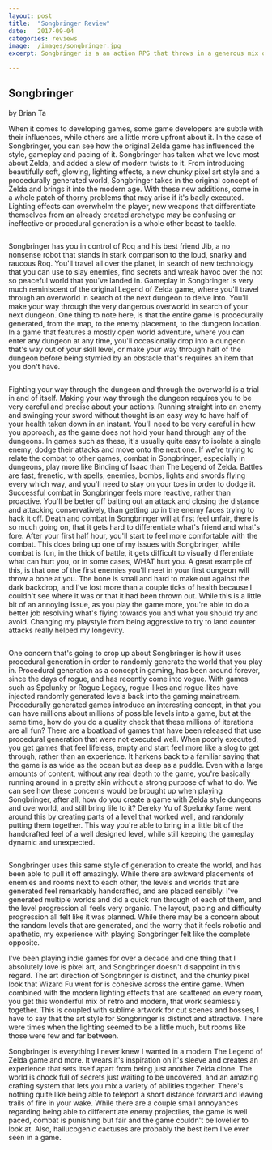 ```yaml
---
layout: post
title:  "Songbringer Review"
date:   2017-09-04
categories: reviews
image:  /images/songbringer.jpg
excerpt: Songbringer is a an action RPG that throws in a generous mix of items, robots, chunky pixels, randomly generated dungeons and enough secrets to overload your floating robot friend.

---
```

## Songbringer

by Brian Ta

When it comes to developing games, some game developers are subtle with their influences, while others are a little more upfront about it.  In the case of Songbringer, you can see how the original Zelda game has influenced the style, gameplay and pacing of it.  Songbringer has taken what we love most about Zelda, and added a slew of modern twists to it.  From introducing beautifully soft, glowing, lighting effects, a new chunky pixel art style and a procedurally generated world, Songbringer takes in the original concept of Zelda and brings it into the modern age.  With these new additions, come in a whole patch of thorny problems that may arise if it's badly executed.  Lighting effects can overwhelm the player, new weapons that differentiate themselves from an already created archetype may be confusing or ineffective or procedural generation is a whole other beast to tackle.

<img class="gfyitem" data-id="YellowHarmfulHawk" />


Songbringer has you in control of Roq and his best friend Jib, a no nonsense robot that stands in stark comparison to the loud, snarky and raucous Roq.  You'll travel all over the planet, in search of new technology that you can use to slay enemies, find secrets and wreak havoc over the not so peaceful world that you've landed in.  Gameplay in Songbringer is very much reminiscent of the original Legend of Zelda game, where you'll travel through an overworld in search of the next dungeon to delve into.  You'll make your way through the very dangerous overworld in search of your next dungeon.  One thing to note here, is that the entire game is procedurally generated, from the map, to the enemy placement, to the dungeon location.  In a game that features a mostly open world adventure, where you can enter any dungeon at any time, you'll occasionally drop into a dungeon that's way out of your skill level, or make your way through half of the dungeon before being stymied by an obstacle that's requires an item that you don't have.

<img class="gfyitem" data-id="OpulentGrimHaddock" />

Fighting your way through the dungeon and through the overworld is a trial in and of itself.  Making your way through the dungeon requires you to be very careful and precise about your actions.  Running straight into an enemy and swinging your sword without thought is an easy way to have half of your health taken down in an instant.  You'll need to be very careful in how you approach, as the game does not hold your hand through any of the dungeons.  In games such as these, it's usually quite easy to isolate a single enemy, dodge their attacks and move onto the next one.  If we're trying to relate the combat to other games, combat in Songbringer, especially in dungeons, play more like Binding of Isaac than The Legend of Zelda.  Battles are fast, frenetic, with spells, enemies, bombs, lights and swords flying every which way, and you'll need to stay on your toes in order to dodge it.  Successful combat in Songbringer feels more reactive, rather than proactive.  You'll be better off baiting out an attack and closing the distance and attacking conservatively, than getting up in the enemy faces trying to hack it off.  Death and combat in Songbringer will at first feel unfair, there is so much going on, that it gets hard to differentiate what's friend and what's fore.  After your first half hour, you'll start to feel more comfortable with the combat.  This does bring up one of my issues with Songbringer, while combat is fun, in the thick of battle, it gets difficult to visually differentiate what can hurt you, or in some cases, WHAT hurt you.  A great example of this, is that one of the first enemies you'll meet in your first dungeon will throw a bone at you.  The bone is small and hard to make out against the dark backdrop, and I've lost more than a couple ticks of health because I couldn't see where it was or that it had been thrown out.  While this is a little bit of an annoying issue, as you play the game more, you're able to do a better job resolving what's flying towards you and what you should try and avoid.  Changing my playstyle from being aggressive to try to land counter attacks really helped my longevity.

<img class="gfyitem" data-id="AffectionateSleepyJunco" />

One concern that's going to crop up about Songbringer is how it uses procedural generation in order to randomly generate the world that you play in.  Procedural generation as a concept in gaming, has been around forever, since the days of rogue, and has recently come into vogue.  With games such as Spelunky or Rogue Legacy, rogue-likes and rogue-lites have injected randomly generated levels back into the gaming mainstream.  Procedurally generated games introduce an interesting concept, in that you can have millions about millions of possible levels into a game, but at the same time, how do you do a quality check that these millions of iterations are all fun?  There are a boatload of games that have been released that use procedural generation that were not executed well.  When poorly executed, you get games that feel lifeless, empty and start feel more like a slog to get through, rather than an experience.  It harkens back to a familiar saying that the game is as wide as the ocean but as deep as a puddle.  Even with a large amounts of content, without any real depth to the game, you're basically running around in a pretty skin without a strong purpose of what to do.  We can see how these concerns would be brought up when playing Songbringer, after all, how do you create a game with Zelda style dungeons and overworld, and still bring life to it?  Dereky Yu of Spelunky fame went around this by creating parts of a level that worked well, and randomly putting them together.  This way you're able to bring in a little bit of the handcrafted feel of a well designed level, while still keeping the gameplay dynamic and unexpected.

<img class="gfyitem" data-id="MintySecondJackal" />

Songbringer uses this same style of generation to create the world, and has been able to pull it off amazingly.  While there are awkward placements of enemies and rooms next to each other, the levels and worlds that are generated feel remarkably handcrafted, and are placed sensibly.  I've generated multiple worlds and did a quick run through of each of them, and the level progression all feels very organic.  The layout, pacing and difficulty progression all felt like it was planned.  While there may be a concern about the random levels that are generated, and the worry that it feels robotic and apathetic, my experience with playing Songbringer felt like the complete opposite.

I've been playing indie games for over a decade and one thing that I absolutely love is pixel art, and Songbringer doesn't disappoint in this regard.  The art direction of Songbringer is distinct, and the chunky pixel look that Wizard Fu went for is cohesive across the entire game.  When combined with the modern lighting effects that are scattered on every room, you get this wonderful mix of retro and modern, that work seamlessly together.  This is coupled with sublime artwork for cut scenes and bosses, I have to say that the art style for Songbringer is distinct and attractive.  There were times when the lighting seemed to be a little much, but rooms like those were few and far between.

Songbringer is everything I never knew I wanted in a modern The Legend of Zelda game and more.  It wears it's inspiration on it's sleeve and creates an experience that sets itself apart from being just another Zelda clone.  The world is chock full of secrets just waiting to be uncovered, and an amazing crafting system that lets you mix a variety of abilities together.  There's nothing quite like being able to teleport a short distance forward and leaving trails of fire in your wake.  While there are a couple small annoyances regarding being able to differentiate enemy projectiles, the game is well paced, combat is punishing but fair and the game couldn't be lovelier to look at.  Also, hallucogenic cactuses are probably the best item I've ever seen in a game.

<img class="gfyitem" data-id="SecondAcademicHuemul" />

